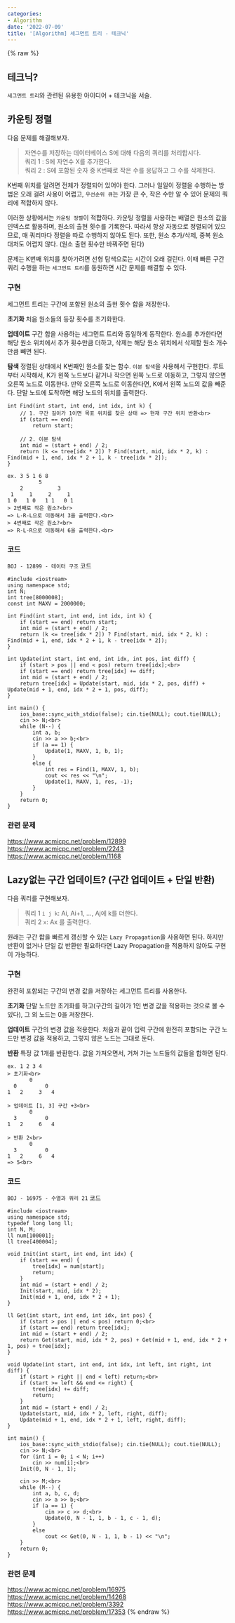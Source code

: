 ```yaml
---
categories:
- Algorithm
date: '2022-07-09'
title: '[Algorithm] 세그먼트 트리 - 테크닉'
---
```


{% raw %}
## 테크닉?
`세그먼트 트리`와 관련된 유용한 아이디어 + 테크닉을 서술.

## 카운팅 정렬
다음 문제를 해결해보자.

> 자연수를 저장하는 데이터베이스 S에 대해 다음의 쿼리를 처리합시다.<br>
> 쿼리 1 : S에 자연수 X를 추가한다.<br>
> 쿼리 2 : S에 포함된 숫자 중 K번째로 작은 수를 응답하고 그 수를 삭제한다.<br>

K번째 위치를 알려면 전체가 정렬되어 있어야 한다. 그러나 일일이 정렬을 수행하는 방법은 오래 걸려 사용이 어렵고, `우선순위 큐`는 가장 큰 수, 작은 수만 알 수 있어 문제의 쿼리에 적합하지 않다.

이러한 상황에서는 `카운팅 정렬`이 적합하다. 카운팅 정렬을 사용하는 배열은 원소의 값을 인덱스로 활용하며, 원소의 출현 횟수를 기록한다. 따라서 항상 자동으로 정렬되어 있으므로, 매 쿼리마다 정렬을 따로 수행하지 않아도 된다. 또한, 원소 추가/삭제, 중복 원소 대처도 어렵지 않다. (원소 출현 횟수만 바꿔주면 된다)

문제는 K번째 위치를 찾아가려면 선형 탐색으로는 시간이 오래 걸린다. 이때 빠른 구간 쿼리 수행을 하는 `세그먼트 트리`를 동원하면 시간 문제를 해결할 수 있다.

### 구현
세그먼트 트리는 구간에 포함된 원소의 출현 횟수 합을 저장한다.

**초기화**
처음 원소들의 등장 횟수를 초기화한다.

**업데이트**
구간 합을 사용하는 세그먼트 트리와 동일하게 동작한다. 원소를 추가한다면 해당 원소 위치에서 추가 횟수만큼 더하고, 삭제는 해당 원소 위치에서 삭제할 원소 개수만큼 빼면 된다.

**탐색**
정렬된 상태에서 K번째인 원소를 찾는 함수. `이분 탐색`을 사용해서 구현한다. 루트부터 시작해서, K가 왼쪽 노드보다 같거나 작으면 왼쪽 노드로 이동하고, 그렇지 않으면 오른쪽 노드로 이동한다. 만약 오른쪽 노드로 이동한다면, K에서 왼쪽 노드의 값을 빼준다. 단말 노드에 도착하면 해당 노드의 위치를 출력한다.
```
int Find(int start, int end, int idx, int k) {
	// 1. 구간 길이가 1이면 목표 위치를 찾은 상태 => 현재 구간 위치 반환<br>
	if (start == end)
		return start;
	
	// 2. 이분 탐색
	int mid = (start + end) / 2;
	return (k <= tree[idx * 2]) ? Find(start, mid, idx * 2, k) : Find(mid + 1, end, idx * 2 + 1, k - tree[idx * 2]);
}
```

```
ex. 3 5 1 6 8
          5
    2           3
 1     1     2     1
1 0   1 0   1 1   0 1
> 2번째로 작은 원소?<br>
=> L-R-L으로 이동해서 3을 출력한다.<br>
> 4번째로 작은 원소?<br>
=> R-L-R으로 이동해서 6을 출력한다.<br>
```

### 코드
`BOJ - 12899 - 데이터 구조` 코드
```
#include <iostream>
using namespace std;
int N;
int tree[8000008];
const int MAXV = 2000000;

int Find(int start, int end, int idx, int k) {
	if (start == end) return start;
	int mid = (start + end) / 2;
	return (k <= tree[idx * 2]) ? Find(start, mid, idx * 2, k) : Find(mid + 1, end, idx * 2 + 1, k - tree[idx * 2]);
}

int Update(int start, int end, int idx, int pos, int diff) {
	if (start > pos || end < pos) return tree[idx];<br>
	if (start == end) return tree[idx] += diff;
	int mid = (start + end) / 2;
	return tree[idx] = Update(start, mid, idx * 2, pos, diff) + Update(mid + 1, end, idx * 2 + 1, pos, diff);
}

int main() {
	ios_base::sync_with_stdio(false); cin.tie(NULL); cout.tie(NULL);
	cin >> N;<br>
	while (N--) {
		int a, b;
		cin >> a >> b;<br>
		if (a == 1) {
			Update(1, MAXV, 1, b, 1);
		}
		else {
			int res = Find(1, MAXV, 1, b);
			cout << res << "\n";
			Update(1, MAXV, 1, res, -1);
		}
	}
	return 0;
}
```

### 관련 문제
https://www.acmicpc.net/problem/12899
https://www.acmicpc.net/problem/2243
https://www.acmicpc.net/problem/1168

## Lazy없는 구간 업데이트? (구간 업데이트 + 단일 반환)
다음 쿼리를 구현해보자.
> 쿼리 1 `i j k`: Ai, Ai+1, ..., Aj에 k를 더한다.<br>
> 쿼리 2 `x`: Ax 를 출력한다.<br>

원래는 구간 합을 빠르게 갱신할 수 있는 `Lazy Propagation`을 사용하면 된다. 하지만 반환이 없거나 단일 값 반환만 필요하다면 Lazy Propagation을 적용하지 않아도 구현이 가능하다.

### 구현
완전히 포함되는 구간의 변경 값을 저장하는 세그먼트 트리를 사용한다.

**초기화**
단말 노드만 초기화를 하고(구간의 길이가 1인 변경 값을 적용하는 것으로 볼 수 있다), 그 외 노드는 0을 저장한다.

**업데이트**
구간의 변경 값을 적용한다. 처음과 끝이 입력 구간에 완전히 포함되는 구간 노드만 변경 값을 적용하고, 그렇지 않은 노드는 그대로 둔다.

**반환**
특정 값 1개를 반환한다. 값을 가져오면서, 거쳐 가는 노드들의 값들을 합하면 된다.
```
ex. 1 2 3 4
> 초기화<br>
       0
  0         0
1   2     3   4

> 업데이트 [1, 3] 구간 +3<br>
       0
  3         0
1   2     6   4

> 반환 2<br>
       0
  3         0
1   2     6   4
=> 5<br>
```

### 코드
`BOJ - 16975 - 수열과 쿼리 21` 코드
```
#include <iostream>
using namespace std;
typedef long long ll;
int N, M;
ll num[100001];
ll tree[400004];

void Init(int start, int end, int idx) {
	if (start == end) {
		tree[idx] = num[start];
		return;
	}
	int mid = (start + end) / 2;
	Init(start, mid, idx * 2);
	Init(mid + 1, end, idx * 2 + 1);
}

ll Get(int start, int end, int idx, int pos) {
	if (start > pos || end < pos) return 0;<br>
	if (start == end) return tree[idx];
	int mid = (start + end) / 2;
	return Get(start, mid, idx * 2, pos) + Get(mid + 1, end, idx * 2 + 1, pos) + tree[idx];
}

void Update(int start, int end, int idx, int left, int right, int diff) {
	if (start > right || end < left) return;<br>
	if (start >= left && end <= right) {
		tree[idx] += diff;
		return;
	}
	int mid = (start + end) / 2;
	Update(start, mid, idx * 2, left, right, diff);
	Update(mid + 1, end, idx * 2 + 1, left, right, diff);
}

int main() {
	ios_base::sync_with_stdio(false); cin.tie(NULL); cout.tie(NULL);
	cin >> N;<br>
	for (int i = 0; i < N; i++)
		cin >> num[i];<br>
	Init(0, N - 1, 1);

	cin >> M;<br>
	while (M--) {
		int a, b, c, d;
		cin >> a >> b;<br>
		if (a == 1) {
			cin >> c >> d;<br>
			Update(0, N - 1, 1, b - 1, c - 1, d);
		}
		else
			cout << Get(0, N - 1, 1, b - 1) << "\n";
	}
	return 0;
}
```

### 관련 문제
https://www.acmicpc.net/problem/16975
https://www.acmicpc.net/problem/14268
https://www.acmicpc.net/problem/3392
https://www.acmicpc.net/problem/17353
{% endraw %}